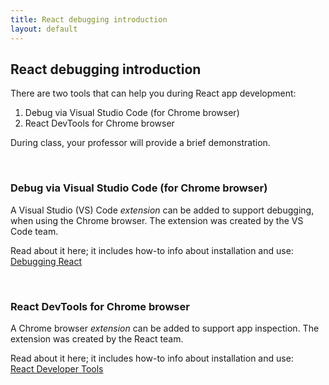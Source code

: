 ```yaml
---
title: React debugging introduction
layout: default
---
```


## React debugging introduction

There are two tools that can help you during React app development:
1. Debug via Visual Studio Code (for Chrome browser)
2. React DevTools for Chrome browser

During class, your professor will provide a brief demonstration. 

<br>

### Debug via Visual Studio Code (for Chrome browser)

A Visual Studio (VS) Code *extension* can be added to support debugging, when using the Chrome browser. The extension was created by the VS Code team. 

Read about it here; it includes how-to info about installation and use:  
[Debugging React](https://code.visualstudio.com/docs/nodejs/reactjs-tutorial#_debugging-react)

<br>

### React DevTools for Chrome browser

A Chrome browser *extension* can be added to support app inspection. The extension was created by the React team. 

Read about it here; it includes how-to info about installation and use:  
[React Developer Tools](https://reactjs.org/blog/2019/08/15/new-react-devtools.html)


<br>
